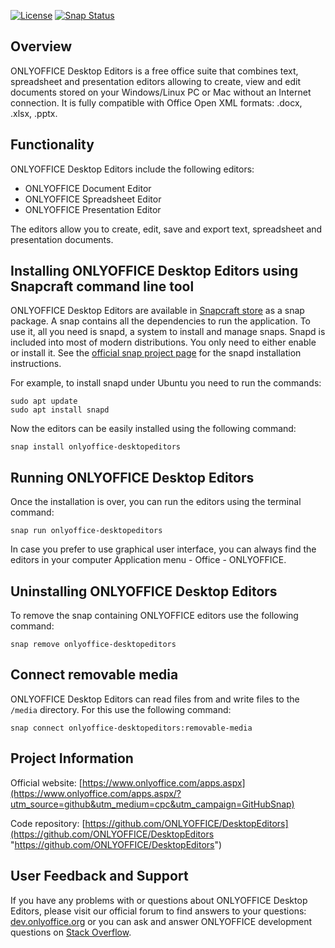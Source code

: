 [![License](https://img.shields.io/badge/License-GNU%20AGPL%20V3-green.svg?style=flat)](https://www.gnu.org/licenses/agpl-3.0.en.html) [![Snap Status](https://build.snapcraft.io/badge/ONLYOFFICE/snap-desktopeditors.svg)](https://build.snapcraft.io/user/ONLYOFFICE/snap-desktopeditors)

## Overview

ONLYOFFICE Desktop Editors is a free office suite that combines text, spreadsheet and presentation editors allowing to create, view and edit documents stored on your Windows/Linux PC or Mac without an Internet connection. It is fully compatible with Office Open XML formats: .docx, .xlsx, .pptx.

## Functionality

ONLYOFFICE Desktop Editors include the following editors:

* ONLYOFFICE Document Editor
* ONLYOFFICE Spreadsheet Editor
* ONLYOFFICE Presentation Editor
 
The editors allow you to create, edit, save and export text, spreadsheet and presentation documents.

## Installing ONLYOFFICE Desktop Editors using Snapcraft command line tool

ONLYOFFICE Desktop Editors are available in [Snapcraft store](https://snapcraft.io/onlyoffice-desktopeditors) as a snap package. A snap contains all the dependencies to run the application. To use it, all you need is snapd, a system to install and manage snaps. Snapd is included into most of modern distributions. You only need to either enable or install it. See the [official snap project page](https://docs.snapcraft.io/core/install) for the snapd installation instructions.

For example, to install snapd under Ubuntu you need to run the commands:

```
sudo apt update
sudo apt install snapd
```

Now the editors can be easily installed using the following command:

```
snap install onlyoffice-desktopeditors
```

## Running ONLYOFFICE Desktop Editors

Once the installation is over, you can run the editors using the terminal command:

```
snap run onlyoffice-desktopeditors
```

In case you prefer to use graphical user interface, you can always find the editors in your computer Application menu - Office - ONLYOFFICE.

## Uninstalling ONLYOFFICE Desktop Editors

To remove the snap containing ONLYOFFICE editors use the following command:

```
snap remove onlyoffice-desktopeditors
```

## Connect removable media

ONLYOFFICE Desktop Editors can read files from and write files to the `/media` directory. For this use the following command:

```
snap connect onlyoffice-desktopeditors:removable-media
```

## Project Information

Official website: [https://www.onlyoffice.com/apps.aspx](https://www.onlyoffice.com/apps.aspx/?utm_source=github&utm_medium=cpc&utm_campaign=GitHubSnap)

Code repository: [https://github.com/ONLYOFFICE/DesktopEditors](https://github.com/ONLYOFFICE/DesktopEditors "https://github.com/ONLYOFFICE/DesktopEditors")

## User Feedback and Support

If you have any problems with or questions about ONLYOFFICE Desktop Editors, please visit our official forum to find answers to your questions: [dev.onlyoffice.org][1] or you can ask and answer ONLYOFFICE development questions on [Stack Overflow][3].

  [1]: http://dev.onlyoffice.org
  [2]: https://github.com/ONLYOFFICE/DocumentServer
  [3]: http://stackoverflow.com/questions/tagged/onlyoffice
